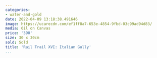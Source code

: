 ```yaml
---
categories:
- water-and-gold
date: 2022-04-09 13:18:38.491646
image: https://ucarecdn.com/ef1ff8a7-653e-4854-9fbd-03c99ad94d83/
media: 0il on Canvas
price: '390'
size: 30 x 30cm
sold: Sold
title: 'Rail Trail XVI: Italian Gully'
...
```

